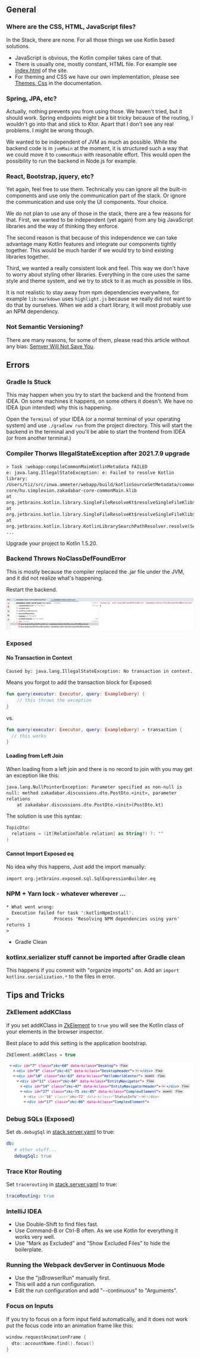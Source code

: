 ## General

### Where are the CSS, HTML, JavaScript files?

In the Stack, there are none. For all those things we use Kotlin based solutions.

* JavaScript is obvious, the Kotlin compiler takes care of that.
* There is usually one, mostly constant, HTML file. For example
  see [index.html](../../../site/src/jsMain/resources/index.html) of the site.
* For theming and CSS we have our own implementation, please see [Themes, Css](/doc/guides/browser/structure/ThemesCss.md) in the
  documentation.
  
### Spring, JPA, etc?

Actually, nothing prevents you from using those. We haven't tried, but it
should work. Spring endpoints might be a bit tricky because of the routing,
I wouldn't go into that and stick to Ktor. Apart that I don't see any real
problems. I might be wrong though.

We wanted to be independent of JVM as much as possible. While the backend code is
in `jvmMain` at the moment, it is structured such a way that we could move it
to `commonMain` with reasonable effort. This would open the possibility to
run the backend in Node.js for example.

### React, Bootstrap, jquery, etc?

Yet again, feel free to use them. Technically you can ignore all the built-in
components and use only the communication part of the stack. Or ignore the
communication and use only the UI components. Your choice.

We do not plan to use any of those in the stack, there are a few reasons for that.
First, we wanted to be independent (yet again) from any big JavaScript libraries 
and the way of thinking they enforce.

The second reason is that because of this independence we can take advantage
many Kotlin features and integrate our components tightly together. This would
be much harder if we would try to bind existing libraries together.

Third, we wanted a really consistent look and feel. This way we don't have to
worry about styling other libraries. Everything in the core uses the same 
style and theme system, and we try to stick to it as much as possible in libs.

It is not realistic to stay away from npm dependencies everywhere, for example
`lib:markdown` uses `highlight.js` because we really did not want to do that
by ourselves. When we add a chart library, it will most probably use an NPM
dependency.

### Not Semantic Versioning?

There are many reasons, for some of them, please read this article without any bias: 
[Semver Will Not Save You](https://hynek.me/articles/semver-will-not-save-you/).

## Errors

### Gradle Is Stuck

This may happen when you try to start the backend and the frontend from IDEA. On some machines it happens, on some
others it doesn't. We have no IDEA (pun intended) why this is happening.

Open the `Terminal` of your IDEA (or a normal terminal of your operating system) and use `./gradlew run` from the project
directory. This will start the backend in the terminal and you'll be able to start the frontend from IDEA (or from
another terminal.)

### Compiler Thorws IllegalStateException after 2021.7.9 upgrade

```text
> Task :webapp:compileCommonMainKotlinMetadata FAILED
e: java.lang.IllegalStateException: e: Failed to resolve Kotlin library: /Users/tiz/src/inwa.ammeter/webapp/build/kotlinSourceSetMetadata/commonMain/hu.simplexion.zakadabar-core/hu.simplexion.zakadabar-core-commonMain.klib
at org.jetbrains.kotlin.library.SingleFileResolveKt$resolveSingleFileKlib$1.error(SingleFileResolve.kt:19)
at org.jetbrains.kotlin.library.SingleFileResolveKt$resolveSingleFileKlib$1.error(SingleFileResolve.kt:17)
at org.jetbrains.kotlin.library.KotlinLibrarySearchPathResolver.resolve(SearchPathResolver.kt:154)
...
```

Upgrade your project to Kotlin 1.5.20.

### Backend Throws NoClassDefFoundError

This is mostly because the compiler replaced the .jar file under the JVM, and it did not realize what's happening.

Restart the backend.

![java-noclassdef](java-noclassdef.png)

### Exposed

#### No Transaction in Context

`Caused by: java.lang.IllegalStateException: No transaction in context.`

Means you forgot to add the transaction block for Exposed:

```kotlin
fun query(executor: Executor, query: ExampleQuery) {
    // this throws the exception
}
```

vs.

```kotlin
fun query(executor: Executor, query: ExampleQuery) = transaction {
  // this works
}
```

#### Loading from Left Join

When loading from a left join and there is no record to join with you may get an exception like this:

```text
java.lang.NullPointerException: Parameter specified as non-null is null: method zakadabar.discussions.dto.PostDto.<init>, parameter relations
	at zakadabar.discussions.dto.PostDto.<init>(PostDto.kt)
```

The solution is use this syntax:

```kotlin
TopicDto(
  relations = (it[RelationTable.relation] as String?) ?: ""
)
```

#### Cannot Import Exposed eq

No idea why this happens, Just add the import manually:

```import org.jetbrains.exposed.sql.SqlExpressionBuilder.eq```

### NPM + Yarn lock - whatever wherever ...

```text
* What went wrong:
  Execution failed for task ':kotlinNpmInstall'.
>                 Process 'Resolving NPM dependencies using yarn' returns 1
> 
```

* Gradle Clean

### kotlinx.serializer stuff cannot be imported after Gradle clean

This happens if you commit with "organize imports" on. Add an `import kotlinx.serialization.*` to the files in error.

## Tips and Tricks

### ZkElement addKClass

If you set addKClass in [ZkElement](/src/jsMain/kotlin/zakadabar/stack/frontend/builtin/ZkElement.kt) to `true` you will
see the Kotlin class of your elements in the browser inspector.

Best place to add this setting is the application bootstrap.

```kotlin
ZkElement.addKClass = true
```

![kclass](kclass.png)

### Debug SQLs (Exposed)

Set `db.debugSql` in [stack.server.yaml](../../../site/template/app/etc/stack.server.yaml) to true:

```yaml
db:
   # other stuff...
   debugSql: true
```

### Trace Ktor Routing

Set `tracerouting` in [stack.server.yaml](../../../site/template/app/etc/stack.server.yaml) to true:

```yaml
traceRouting: true
```

### IntelliJ IDEA

* Use Double-Shift to find files fast.
* Use Command-B or Ctrl-B often. As we use Kotlin for everything it works very well.
* Use "Mark as Excluded" and "Show Excluded Files" to hide the boilerplate.

### Running the Webpack devServer in Continuous Mode

* Use the "jsBrowserRun" manually first.
* This will add a run configuration.
* Edit the run configuration and add "--continuous" to "Arguments".

### Focus on Inputs

If you try to focus on a form input field automatically, and it does not work put the focus code into an animation frame
like this:

```kotlin
window.requestAnimationFrame {
  dto::accountName.find().focus()
}
```